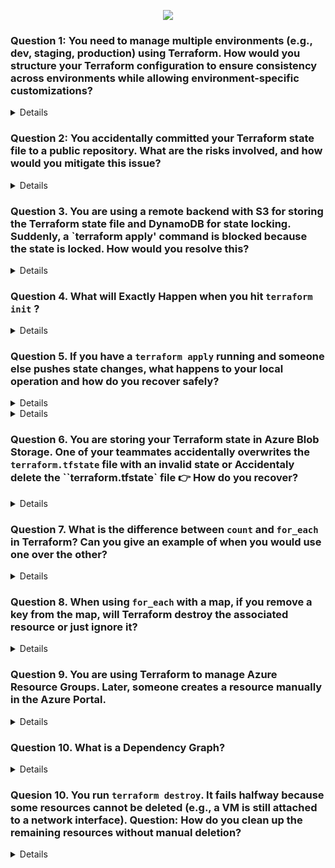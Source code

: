 <p align="center">
  <img src="https://capsule-render.vercel.app/api?type=waving&color=0:0000FF,100:FFB347&height=140&section=header&text=TERRAFORM%20SCENARIO%20BASED%20QUESTIONS&fontSize=28&fontColor=fff" />
</p>

### Question 1: You need to manage multiple environments (e.g., dev, staging, production) using Terraform. How would you structure your Terraform configuration to ensure consistency across environments while allowing environment-specific customizations?
<details>

- Modules: Create reusable modules for components like networks, compute instances, and storage that are shared across environments. These modules are stored in the modules/ directory.
- Use terraform.tfvars within each environment directory to define environment-specific variables (e.g., instance sizes, number of instances, or environment-specific tags).
- Define the backend.tf file in each environment's directory to specify the remote backend for storing the Terraform state files.
- Store your Terraform configurations in a version control system like Git. Each environment can be managed in a separate branch if necessary.
</details>

### Question 2: You accidentally committed your Terraform state file to a public repository. What are the risks involved, and how would you mitigate this issue?

<details>

- Immediately Remove the State File from the Repository
- Revoke Compromised Credentials: Immediately revoke any exposed API keys, provider credentials, or secrets found in the state file.
- Rotate Credentials: Generate new credentials and update your Terraform provider configurations to use them.
- Review Logs: Check cloud provider logs for any unauthorized access or suspicious activity that may have occurred using the exposed credentials
</details>

### Question 3. You are using a remote backend with S3 for storing the Terraform state file and DynamoDB for state locking. Suddenly, a `terraform apply' command is blocked because the state is locked. How would you resolve this?
<details>

- Only manually remove the lock if you are certain that no other Terraform operations are running, as this can lead to state corruption if done incorrectly.

- Remove the Lock Using AWS Management Console:
Select the locked item in the DynamoDB table and delete it.

</details>


### Question 4. What will Exactly Happen when you hit `terraform init` ?
<details>


1. Initialize backend

If you’re storing state remotely (e.g., Azure Storage, S3, Terraform Cloud), it sets that up.

If no backend is defined, it just uses a local terraform.tfstate file.



2. Download providers

Terraform checks the terraform block → required_providers.

It downloads the correct versions (e.g., azurerm, vault, azapi) from the Terraform Registry.

Saves them in .terraform folder locally.



3. Check versions

Confirms your Terraform CLI version meets the required_version.

Verifies provider plugin versions match what you specified.



4. Prepare modules (if any)

If your code uses external modules (source = "git... or registry"), Terraform downloads them into .terraform/modules.



5. Lock dependencies

Creates/updates .terraform.lock.hcl → keeps track of exact provider versions, so builds are reproducible across environments.





---

🔎 In short:

terraform init =
📦 Download providers + modules
🗂️ Setup backend
🔒 Lock versions

It’s like “installing dependencies” in programming (similar to npm install or pip install).


---



</details>

### Question 5. If you have a `terraform apply` running and someone else pushes state changes, what happens to your local operation and how do you recover safely?


<details>

### 🌍 Terraform Apply Without Remote Backend




---


- State file (`terraform.tfstate`) is stored **only on local machine**.  
- Each user has their **own copy of state**.  
- Terraform has **no locking and no sync**, so:  
  - Resource drift can occur.  
  - Duplicate resources may be created.  
  - Existing resources may be deleted/overwritten.  

---

## 📌 Example:
- **User A** runs `terraform apply` → creates VM `vm1`.  
- State file updated only on **User A’s machine**.  
- **User B** runs `terraform apply` → since their state doesn’t know about `vm1`, Terraform may:  
  - Try to **recreate `vm1`**.  
  - Or delete/update resources incorrectly.  
  - Result → **conflicts and downtime**.

---

## ✅ Recovery:
1. Stop the apply immediately.  
2. Share the latest `terraform.tfstate` with the team.  
3. Run:
   ```bash
   terraform refresh
   ```
```mermaid
flowchart TD

A[Start terraform apply 
by User A] --> B[State updated only 
on User A's local machine]

B --> C[User B runs terraform apply 
with outdated state]

C --> D{State differences?}

D -->|Yes| E[Terraform may recreate, 
modify, or delete resources wrongly]
D -->|No| F[No issues but 
state not synced]

E --> G[Infrastructure drift 
or duplication occurs]
F --> G

G --> H[Manual sync needed: 
share updated state file]

H --> I[Re-run terraform plan 
and apply safely]

I --> J[End]
```
</details>

<details>

### 🌍 Terraform State Locking with Azure Blob Storage


If I enable state locking with **Azure Blob Storage**, what happens?

---

## 🔎 Explanation:
- **State locking** prevents multiple people from modifying the same Terraform state at the same time.  
- Azure Blob itself does **not natively lock state**, but Terraform uses **Azure Blob leases** to implement locking.  

### How it works:
1. When you run `terraform apply`, Terraform requests a **lease** on the state blob.  
2. If lease is granted → You hold the lock and your operation runs safely.  
3. If someone else tries to run Terraform at the same time → They get an error:  

4. Once your operation finishes → Lease is released → Others can continue.  

---

## 📌 Example:
- **User A** runs `terraform apply` → acquires lease on blob.  
- **User B** runs `terraform apply` at the same time → gets lock error.  
- **User B** must wait until **User A’s apply finishes**.  

---

## ✅ Recovery if Locked:
- If another person is applying → **wait until their operation completes**.  
- If Terraform crashed and didn’t release lock → use:  
```bash
terraform force-unlock <LOCK_ID>

```

```mermaid
flowchart TD

A[User A runs terraform apply] --> B[Terraform requests lease 
on state blob]

B --> C{Is lease available?}

C -->|Yes| D[Lease acquired 
→ Apply runs safely]

C -->|No| E[Lock error: 
state blob already locked]

D --> F[Apply completes 
→ Lease released]

E --> G[Wait until lease is free 
or force-unlock if safe]

F --> H[Other users can now 
run terraform apply]

G --> H
```
</details>

### Question 6. You are storing your Terraform state in Azure Blob Storage. One of your teammates accidentally overwrites the `terraform.tfstate` file with an invalid state or Accidentaly delete the ``terraform.tfstate` file 👉 How do you recover?

<details>

---

Azure Blob Storage supports **versioning**.

* Every time the `terraform.tfstate` file is updated, **a new version is created automatically**.
* If someone **overwrites** or **deletes** the file, you can **roll back to a previous version**.

#### Recovery Steps:

1. Go to your **Azure Blob Storage account** in the portal.
2. Open the container where `terraform.tfstate` is stored.
3. Enable **Show Deleted/Versioned Blobs**.
4. Select the **previous valid version** of the `terraform.tfstate`.
5. **Promote or restore** that version to make it the current state file.

👉 This ensures Terraform continues working without re-creating all resources.

---


---

### 🔹 What is Soft Delete in Azure Blob Storage?

Soft delete protects your data from accidental deletion or overwrite.

* When enabled, if someone **deletes** or **overwrites** the `terraform.tfstate` file, Azure **keeps a recoverable copy** for a retention period (you decide the number of days).
* You can then restore the file anytime within that retention period.

---

## 🔹 How to Enable Soft Delete for Azure Blob Storage

### Using **Azure Portal**

1. Go to your **Storage Account** in the Azure portal.
2. In the left-hand menu, under **Data Management**, click **Data protection**.
3. Find **Blob soft delete**.
4. Toggle it to **Enabled**.
5. Set the **retention period** (e.g., 7, 14, or 30 days).
6. Click **Save**.

---




  
</details>

### Question 7. What is the difference between `count` and `for_each` in Terraform? Can you give an example of when you would use one over the other?

<details>

---

## 🔹 `count` vs `for_each` in Terraform

### 1. **count**

* Creates multiple **instances of a resource** based on a number.
* Indexed using **numeric indices** (`0,1,2,…`).
* Best when you need **a fixed number of identical resources**.

👉 Example:

```hcl
resource "azurerm_resource_group" "example" {
  count    = 2
  name     = "rg-${count.index}"
  location = "East US"
}
```

✅ Creates `rg-0` and `rg-1`.
⚠️ But if you remove one, the indices can **shift**, causing Terraform to recreate resources unnecessarily.

---

### 2. **for\_each**

* Creates multiple resource instances based on **map** 
* Indexed using **keys**, not numbers.
* Best when you need resources with **unique identifiers**.

👉 Example:

```hcl
resource "azurerm_resource_group" "example" {
  for_each = {
    dev  = "DevRG"
    prod = "ProdRG"
  }

  name     = each.value
  location = "East US"
}
```
### 🔎 How it works:

* `for_each` is looping over the map `{ dev = "DevRG", prod = "ProdRG" }`.
* `each.key` → gives the key (`dev`, `prod`).
* `each.value` → gives the value (`DevRG`, `ProdRG`).

### ✅ Result:

Terraform will create **two resource groups**:

1. `azurerm_resource_group.example["dev"]` → with name **DevRG**
2. `azurerm_resource_group.example["prod"]` → with name **ProdRG**


✅ Creates `example["dev"]` and `example["prod"]`.
⚠️ If you remove one key (`prod`), **only that resource is destroyed** (no index shifting issue).

---


## ⚡Difference

* Use **`count`** → when you just need “N copies” of something.
* Use **`for_each`** → when you want to manage resources with meaningful **keys** (e.g., `dev`, `prod`, `qa`).

---
</details>



### Question 8. When using `for_each` with a map, if you remove a key from the map, will Terraform destroy the associated resource or just ignore it?
<details>
  
---

## ✅ Explanation with Example

Let’s take the same `for_each` scenario:

### Initial Code

```hcl
resource "azurerm_resource_group" "example" {
  for_each = {
    dev  = "DevRG"
    prod = "ProdRG"
  }

  name     = each.value
  location = "East US"
}
```

👉 Terraform creates:

* `example["dev"]` → DevRG
* `example["prod"]` → ProdRG

---

### Modified Code (remove `prod`)

```hcl
resource "azurerm_resource_group" "example" {
  for_each = {
    dev = "DevRG"
  }

  name     = each.value
  location = "East US"
}
```

👉 On next `terraform plan` / `apply`:

* `example["dev"]` → stays (unchanged ✅)
* `example["prod"]` → destroyed ❌ because the `prod` key is no longer in the map

---

## ⚡ Key Point

* `for_each` ties each resource to a **map key**.
* If the key disappears, Terraform considers the resource **orphaned** and **destroys it**.
* Terraform never ignores missing keys, otherwise it would create **state drift** (infrastructure not matching config).

---

## 🔹 Compared to `count`

* With `count`, removing an element in the middle can cause **index shifting**, leading to accidental re-creations.
* With `for_each`, removing a key only deletes **that one resource** → safer and more predictable.

---

</details>

### Question 9. You are using Terraform to manage Azure Resource Groups. Later, someone creates a resource manually in the Azure Portal.

<details>

* Terraform does **not know about this manual resource yet**.
* You want Terraform to manage it **without accidentally destroying it**.

---

## Step 1: Terraform Configuration

```hcl
resource "azurerm_resource_group" "example" {
  name     = "DevRG"
  location = "East US"
  tags = {
    Owner = "terraform-player"
  }
}
```

* This is your Terraform config.
* `terraform.tfstate` currently **does not include** `DevRG` (because it was created manually).

---

## Step 2: Manual Resource Creation

* Someone manually creates `DevRG` in Azure Portal.
* The resource has tag:

```text
Owner = portal-player
```

---

## Step 3: Import the Resource into Terraform State

```bash
terraform import azurerm_resource_group.example /subscriptions/<sub-id>/resourceGroups/DevRG
```

* Terraform now **knows about the existing resource**.
* **But the configuration tags (`Owner = terraform-player`) are different from the actual resource (`Owner = portal-player`)**.

---

## Step 4: Run `terraform plan`

```bash
terraform plan
```

Terraform will show something like this:

```text
  # azurerm_resource_group.example will be updated in-place
  ~ tags = {
      "Owner" = "portal-player" -> " terraform-player"
    }
```

---

### 🔹 What this means

* Terraform **does not apply changes yet**.
* It **shows exactly what will change** if you run `terraform apply`.
* You can then **review and decide**:

  1. Apply the plan → updates the tag to ` terraform-player`
  2. Or update your Terraform config to match existing tags → keeps `portal-player`

---

### ✅ Key Takeaways

* `terraform plan` is a **preview** → shows differences between configuration and actual resource.
* After **importing manual resources**, plan ensures Terraform **doesn’t accidentally destroy or overwrite anything**.
* This is how Terraform **handles drift** safely.

---
</details>

###  Question 10. What is a Dependency Graph?
<details>
  
* Terraform automatically figures out **the order in which resources should be created, updated, or destroyed**.
* This order is called the **dependency graph**.
* It ensures that resources are managed **safely** without breaking dependencies.

---

## 🔹 Simple Explanation

Think of it like **a family tree of resources**:

* If Resource A **depends on** Resource B, Terraform knows it must **create B first**, then **A**.
* Similarly, when destroying:

  * Terraform will destroy **A first**, then **B** (reverse order) to avoid errors.

---

### Example

```hcl
resource "azurerm_resource_group" "example" {
  name     = "DevRG"
  location = "East US"
}

resource "azurerm_virtual_network" "vnet" {
  name                = "DevVNet"
  address_space       = ["10.0.0.0/16"]
  location            = azurerm_resource_group.example.location
  resource_group_name = azurerm_resource_group.example.name
}
```

**Explanation:**

* `vnet` **depends on** `example` resource group.
* Terraform **creates `example` first**, then `vnet`.
* When destroying: Terraform **destroys `vnet` first**, then the resource group.

---

### 🔹 Key Points

1. Terraform automatically builds the **dependency graph**.
2. Ensures **resources are created/destroyed in the correct order**.
3. Helps prevent **errors due to missing dependencies**.

---

### 🔁 Flow (Simplified)

```mermaid
flowchart TD
A[Resource Group] --> B[Virtual Network]
B --> C[Subnets]
C --> D[VMs]
```

* Arrow = **"depends on"**
* Terraform creates top-down, destroys bottom-up.

---

⚡ **Summary:**

* Dependency graph = Terraform’s **internal map of resource relationships**.
* Ensures **safe creation and deletion order** automatically.

---
</details>

### Quesion 10. You run `terraform destroy`. It **fails halfway** because some resources cannot be deleted (e.g., a VM is still attached to a network interface). Question: How do you clean up the remaining resources **without manual deletion**?

<details>


## ✅ Simple Explanation

1. **Terraform tracks destroyed resources**

   * Resources that were successfully destroyed are **removed from the state**.
   * Terraform **knows which resources still exist**.

2. **Fix dependency issues**

   * Identify blocked resources (from Terraform error messages).
   * Resolve dependencies (e.g., detach network interface from VM).

3. **Re-run `terraform destroy`**

   ```bash
   terraform destroy
   ```

   * Terraform automatically continues destroying the **remaining resources**.
   * No need to manually delete already destroyed resources.

4. **Optional: Use `-target` for specific resources**

   ```bash
   terraform destroy -target=azurerm_network_interface.nic1
   ```

   * Destroy blocked resources first, then run a full destroy.

---

### 🔁 Simple Flowchart

```mermaid
flowchart TD
A[Run terraform destroy] --> B{All resources destroyed?}
B -->|Yes| C[Done ✅]
B -->|No| D[Destroy fails due to dependency]
D --> E[Fix dependency issues]
E --> F[Re-run terraform destroy]
F --> B
```

---

### ⚡ Key Points

* Terraform **tracks what is destroyed**, so re-running destroy only targets remaining resources.
* Fix dependencies → re-run destroy → cleanup is automatic.
* Using `-target` for **automate the cleanup**.

---
</details>
